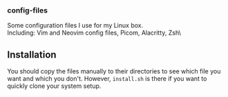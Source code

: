 ### config-files
Some configuration files I use for my Linux box. \
Including: Vim and Neovim config files, Picom, Alacritty, Zsh\
## Installation
You should copy the files manually to their directories to see which file you want
and which you don't. However, `install.sh` is there if you want to quickly clone
your system setup.
